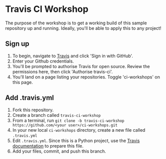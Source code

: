 # Travis CI Workshop

The purpose of the workshop is to get a working build of this sample repository up and running.
Ideally, you'll be able to apply this to any project!

## Sign up
1. To begin, navigate to [Travis](https://travis-ci.org/) and click 'Sign in with GitHub'.
2. Enter your Github credentials.
3. You'll be prompted to authorise Travis for open source. Review the permissions here, then click
'Authorise travis-ci'.
4. You'll land on a page listing your repositories.  Toggle 'ci-workshops' on this page.

## Add .travis.yml
1. Fork this repository.
2. Create a branch called `travis-ci-workshop`
3. From a terminal, run `git clone -b travis-ci-workshop https://github.com/<your user>/ci-workshops.git`
4. In your new local `ci-workshops` directory, create a new file called `.travis.yml`
5. Edit `.travis.yml`.  Since this is a Python project, use the
[Travis documentation](https://docs.travis-ci.com/user/languages/python/) to prepare this file.
6. Add your files, commit, and push this branch.